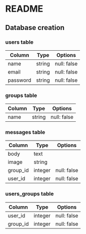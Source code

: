 # README

## Database creation
### users table
|Column|Type|Options|
|------|----|-------|
|name|string|null: false|
|email|string|null: false|
|password|string|null: false|

### groups table
|Column|Type|Options|
|------|----|-------|
|name|string|null: false|

### messages table
|Column|Type|Options|
|------|----|-------|
|body|text||
|image|string||
|group_id|integer|null: false|
|user_id|integer|null: false|

### users_groups table
|Column|Type|Options|
|------|----|-------|
|user_id|integer|null: false|
|group_id|integer|null: false|